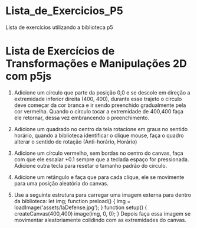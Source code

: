 # Lista_de_Exercicios_P5
Lista de exercícios utilizando a biblioteca p5 

# Lista de Exercícios de Transformações e Manipulações 2D com p5js
1) Adicione um círculo que parte da posição 0,0 e se descole em direção a
extremidade inferior direita (400, 400), durante esse trajeto o circulo deve
começar da cor branca e ir sendo preenchido gradualmente pela cor
vermelha.
Quando o círculo tocar a extremidade de 400,400 faça ele retornar, dessa vez
embrancendo o preenchimento.

2) Adicione um quadrado no centro da tela rotacione em graus no sentido
horário, quando a biblioteca identificar o clique mouse, faça o quadro alterar o
sentido de rotação (Anti-horário, Horário)

3) Adicione um círculo vermelho, sem bordas no centro do canvas, faça com
que ele escalar +0.1 sempre que a teclada espaço for pressionada. Adicione
outra tecla para resetar o tamanho padrão do círculo.

4) Adicione um retângulo e faça que para cada clique, ele se movimente para
uma posição aleatória do canvas.

5) Use a seguinte estrutura para carregar uma imagem externa para dentro
da biblioteca:
let img;
function preload() {
img = loadImage('assets/laDefense.jpg');
}
function setup() {
createCanvas(400,400)
image(img, 0, 0);
}
Depois faça essa imagem se movimentar aleatoriamente colidindo com as
extremidades do canvas.
